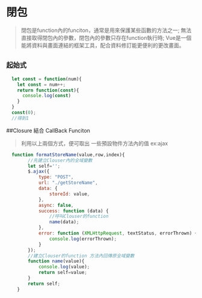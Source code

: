 # 閉包
> 閉包是function內的funciton，通常是用來保護某些函數的方法之一;
> 無法直接取得閉包內的參數，閉包內的參數只存在function執行時;
> Vue是一個能將資料與畫面連結的框架工具，配合資料修訂能更便利的更改畫面。
## **`起始式`**
```js
  let const = function(num){
    let const = num++;
    return function(const){
      console.log(const)  
    }
  }
  const(0);
  //得到1
```
##Closure 結合 CallBack Funciton
> 利用以上兩個方式，便可取出 一些預設物件方法內的值 ex:ajax

```js
  function formatStoreName(value,row,index){
        //先建立Clouser內的全域變數
        let self='';
        $.ajax({
            type: "POST",
            url: "./getStoreName",
            data: {
                storeId: value,
            },
            async: false,
            success: function (data) {
                //呼叫Clouser的function
                name(data);
            },
            error: function (XMLHttpRequest, textStatus, errorThrown) {
                console.log(errorThrown);
            }
        });
        //建立Clouser的function 方法內回傳原全域變數
        function name(value){
            console.log(value);
            return self=value;
        }
        return self;
	}
```
